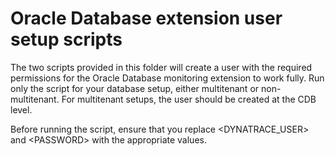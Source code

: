# Oracle Database extension user setup scripts
The two scripts provided in this folder will create a user with the required permissions for the Oracle Database monitoring extension to work fully. Run only the script for your database setup, either multitenant or non-multitenant. For multitenant setups, the user should be created at the CDB level.

Before running the script, ensure that you replace \<DYNATRACE_USER\> and \<PASSWORD\> with the appropriate values. 